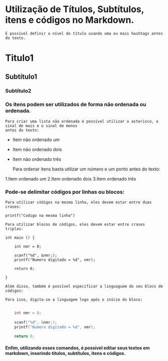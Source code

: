 # Utilização de Títulos, Subtítulos, itens e códigos no Markdown.

	É possível definir o nível do título usando uma ou mais hashtags antes do texto.

# Titulo1


## Subtítulo1


### Subtítulo2





### Os itens podem ser utilizados de forma não ordenada ou ordenada.

	Para criar uma lista não ordenada é possível utilizar o asterisco, o sinal de mais e o sinal de menos 
	antes do texto:

* Item não ordenado um
* Item não ordenado dois
* Item não ordenado três



	Para ordenar itens basta utilizar um número e um ponto antes do texto:

1.Item ordenado um
2.Item ordenado dois
3.Item ordenado três




### Pode-se delimitar códigos por linhas ou blocos:

	Para utilizar códigos na mesma linha, eles devem estar entre duas crases:

`printf("Codigo na mesma linha")`


	Para utilizar blocos de códigos, eles devem estar entre crases triplas:

``` 
int main () {

	int nmr = 0;
	
	scanf("%d", &nmr;);
	printf("Numero digitado = %d", nmr);
	
	return 0;	

}
```

	Além disso, também é possível especificar a linguaguem do seu bloco de códigos:

	Para isso, digita-se a linguagem logo após o início do bloco:

```c int main () {

	int nmr = 0;
	
	scanf("%d", &nmr;);
	printf("Numero digitado = %d", nmr);
	
	return 0; 

```

#### Enfim, utilizando esses comandos, é possível editar seus textos em markdown, inserindo títulos, subtítulos, itens e códigos.

